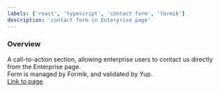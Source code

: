 ```yaml
---
labels: ['react', 'typescript', 'contact form', 'formik']
description: 'contact form in Enterprise page'
---
```


### Overview
  
A call-to-action section, allowing enterprise users to contact us directly from the Enterprise page.  
Form is managed by Formik, and validated by Yup.  
[Link to page](https://bit.dev/enterprise).